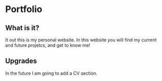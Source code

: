 <h1>Portfolio</h1>
<h2>What is it?</h2>
<p class="quick_info">It out this is my personal website. In this website you will find my current and future projetcs, and get to know me!</p>
<h2>Upgrades</h2>
<p class="upgrades">In the future I am going to add a CV section.</p>
<div class="summary" data-summary-type = "A webiste about me" data-image = https://wallpaperaccess.com/full/1267249.jpg></div>

<!---

Neumophoric Calculator, A simple web calculator
ChatAway, A simple chat application
Panel, A smart mirror
Plant Monitor, A baby monitor for your plant
Rasp Tv, A smart tv module

-->
